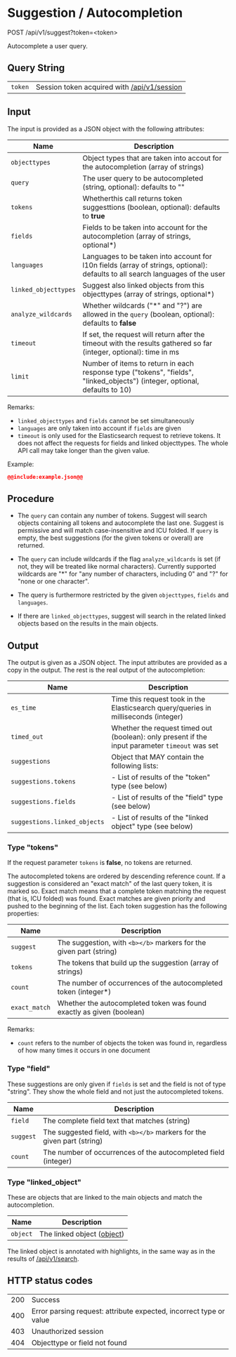 # Suggestion / Autocompletion

POST /api/v1/suggest?token=\<token\>

Autocomplete a user query.

## Query String

|   |   |
|---|---|
| `token` | Session token acquired with [/api/v1/session](/technical/api/session/session.md) |

## Input

The input is provided as a JSON object with the following attributes:

| Name                  | Description                                                                     |
|-----------------------|---------------------------------------------------------------------------------|
| `objecttypes`         | Object types that are taken into accout for the autocompletion (array of strings) |
| `query`               | The user query to be autocompleted (string, optional): defaults to "" |
| `tokens`              | Whetherthis call returns token suggesttions (boolean, optional): defaults to **true** |
| `fields`              | Fields to be taken into account for the autocompletion (array of strings, optional\*) |
| `languages`           | Languages to be taken into account for l10n fields (array of strings, optional): defaults to all search languages of the user |
| `linked_objecttypes`  | Suggest also linked objects from this objecttypes (array of strings, optional\*) |
| `analyze_wildcards`   | Whether wildcards ("\*" and "?") are allowed in the `query` (boolean, optional): defaults to **false** |
| `timeout`             | If set, the request will return after the timeout with the results gathered so far (integer, optional): time in ms |
| `limit`               | Number of items to return in each response type ("tokens", "fields", "linked_objects") (integer, optional, defaults to 10) |

Remarks:

- `linked_objecttypes` and `fields` cannot be set simultaneously
- `languages` are only taken into account if `fields` are given
- `timeout` is only used for the Elasticsearch request to retrieve tokens. It does not affect the requests for fields and linked
objecttypes. The whole API call may take longer than the given value.

Example:

~~~~json
@@include:example.json@@
~~~~

## Procedure

- The `query` can contain any number of tokens. Suggest will search objects containing all tokens
and autocomplete the last one.
Suggest is permissive and will match case-insensitive and ICU folded. If `query` is empty, the best suggestions
(for the given tokens or overall) are returned.

- The `query` can include wildcards if the flag `analyze_wildcards` is set (if not, they will be treated like normal characters).
Currently supported wildcards are "*" for "any number of characters, including 0" and "?" for "none or one character".

- The query is furthermore restricted by the given `objecttypes`, `fields` and `languages`.

- If there are `linked_objecttypes`, suggest will search in the related linked objects based on the results in the main objects.


## Output

The output is given as a JSON object. The input attributes are provided as a copy in the output.
The rest is the real output of the autocompletion:

| Name                  | Description                                                                     |
|-----------------------|---------------------------------------------------------------------------------|
| `es_time`                    | Time this request took in the Elasticsearch query/queries in milliseconds (integer) |
| `timed_out`                  | Whether the request timed out (boolean): only present if the input parameter `timeout` was set |
| `suggestions`                | Object that MAY contain the following lists:                                |
| `suggestions.tokens`         | - List of results of the "token" type (see below)                           |
| `suggestions.fields`         | - List of results of the "field" type (see below)                           |
| `suggestions.linked_objects` | - List of results of the "linked object" type (see below)                   |

### Type "tokens"

If the request parameter `tokens` is **false**, no tokens are returned.

The autocompleted tokens are ordered by descending reference count.
If a suggestion is considered an "exact match" of the last query token,
it is marked so. Exact match means that a complete token matching the request (that is, ICU folded) was found. Exact
matches are given priority and pushed to the beginning of the list. Each token suggestion has the following
properties:

| Name                  | Description                                                                     |
|-----------------------|---------------------------------------------------------------------------------|
| `suggest`             | The suggestion, with `<b></b>` markers for the given part (string)              |
| `tokens`              | The tokens that build up the suggestion (array of strings)                      |
| `count`               | The number of occurrences of the autocompleted token (integer\*)                |
| `exact_match`         | Whether the autocompleted token was found exactly as given (boolean)            |

Remarks:

- `count` refers to the number of objects the token was found in, regardless of how many times it occurs in one document

### Type "field"

These suggestions are only given if `fields` is set and the field is not of type "string". They show the whole field
and not just the autocompleted tokens.

| Name                  | Description                                                                     |
|-----------------------|---------------------------------------------------------------------------------|
| `field`               | The complete field text that matches (string)                                   |
| `suggest`             | The suggested field, with `<b></b>` markers for the given part (string)         |
| `count`               | The number of occurrences of the autocompleted field (integer)                  |

### Type "linked_object"

These are objects that are linked to the main objects and match the autocompletion.

| Name                  | Description                                                                     |
|-----------------------|---------------------------------------------------------------------------------|
| `object`              | The linked object ([object](/technical/types/object/object.md))                                |

The linked object is annotated with highlights, in the same way as in the results of [/api/v1/search](/technical/api/search/search.md).

## HTTP status codes

|   |   |
|---|---|
| 200 | Success |
| 400 | Error parsing request: attribute expected, incorrect type or value |
| 403 | Unauthorized session |
| 404 | Objecttype or field not found |
